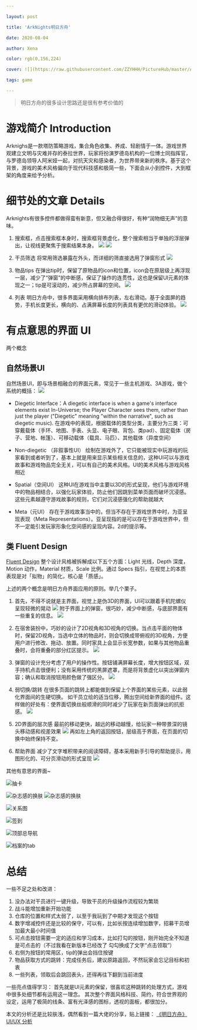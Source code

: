 ```yaml
---

layout: post

title: 'ArkNights明日方舟'

date: 2020-08-04

author: Xena

color: rgb(0,156,224)

cover: ![](https://raw.githubusercontent.com/ZZYHHH/PictureHub/master/Arknights/cover.jpg)

tags: game

---
```




> 明日方舟的很多设计思路还是很有参考价值的



# 游戏简介 Introduction

Arknighs是一款塔防策略游戏，集合角色收集、养成、轻剧情于一体。游戏世界观建立文明与灾难并存的泰拉世界，玩家将扮演罗德岛机构的一位博士同指挥官，与罗德岛领导人阿米娅一起，对抗天灾和感染者，为世界带来新的秩序。基于这个背景，游戏的美术风格偏向于现代科技感和极简一些，下面会从小到控件，大到框架的角度来给予分析。


# 细节处的文章 Details

Arknights有很多控件都做得蛮有新意，但又融合得很好，有种“润物细无声”的意味。

1. 搜索框，点击搜索框本身时，搜索框背景虚化，整个搜索相当于单独的浮层弹出，让视线更聚焦于搜索结果本身。
![](https://raw.githubusercontent.com/ZZYHHH/PictureHub/master/Arknights/search.jpg)
![](https://raw.githubusercontent.com/ZZYHHH/PictureHub/master/Arknights/search2.jpg)

2. 干员筛选
将常用筛选暴露在外头，而详细的筛直接选用了弹窗形式
![](https://raw.githubusercontent.com/ZZYHHH/PictureHub/master/Arknights/filter.jpg)

3. 物品tips
在弹出tip时，保留了原物品的icon和位置，icon会在原层级上再浮现一层，减少了“弹窗”的中断感，保证了操作的连贯性，这也是保留UI元素的体现之一；tip是可滚动的，减少所占屏幕的空间。
![](https://raw.githubusercontent.com/ZZYHHH/PictureHub/master/Arknights/tooltip.jpg)

4. 列表
明日方舟中，很多界面采用横向排布列表，左右滑动。基于全面屏的趋势，手机长度更长，横向的、占满屏幕长度的列表具有更优的滑动体验。
![](https://raw.githubusercontent.com/ZZYHHH/PictureHub/master/Arknights/list.jpg)


# 有点意思的界面 UI

两个概念

## 自然场景UI
自然场景UI，即与场景相融合的界面元素，常见于一些主机游戏、3A游戏，做个系统的概括：
![](https://raw.githubusercontent.com/ZZYHHH/PictureHub/master/Arknights/UI.jpg)

* Diegetic Interface：A diegetic interface is when a game's interface elements exist In-Universe; 
the Player Character sees them, rather than just the player ("Diegetic" meaning "within the 
narrative", such as diegetic music).
在游戏中的表现，根据载体的类型分类，主要分为三类：可穿戴载体（手环、地图、手表、头显、电子眼、背包、类pad）、固定载体（房子、营地、帐篷）、可移动载体（载具、马匹）、其他载体（异度空间）

* Non-diegetic （非叙事性UI）
绘制在游戏外了，它只能被现实中玩游戏的玩家看到或者听到了，基本上就是用来显示某些相关信息的，这种UI可以与游戏故事和游戏物品完全无关，可以有自己的美术风格。UI的美术风格与游戏风格相近

* Spatial（空间UI）
这种UI在游戏当中主要以3D的形式呈现，他们与游戏环境中的物品相结合，以强化玩家体验，防止他们因跳到菜单页面而破坏沉浸感。这些元素越遵守游戏故事的规则，它们对沉浸感强化的帮助就越大

* Meta（元UI）
存在于游戏故事当中的，但当不存在于游戏世界中时，为亚呈现表现（Meta 
Representations）。亚呈现指的是可以存在于游戏世界中，但不一定能引发玩家形象化空间感的呈现内容。2d的提示等。

## 类 Fluent Design
 [Fluent Design](https://zhuanlan.zhihu.com/p/26925463)
整个设计风格被拆解成以下五个方面：Light 光线，Depth 深度，Motion 动作，Material 材质，Scale 比例。通过 Specs 指引，在视觉上的本质表现是对「拟物」的简化，核心是「质感」。

上述的两个概念是明日方舟界面应用的原则。举几个栗子。

1. 首先，不得不说就是主界面，视觉上是伪3D的界面，UI可以跟着手机陀螺仪呈现轻微的晃动
![](https://raw.githubusercontent.com/ZZYHHH/PictureHub/master/Arknights/main.jpg)
附于界面上的弹窗，很巧妙，减少中断感，与底部界面有一些重复的信息。
![](https://raw.githubusercontent.com/ZZYHHH/PictureHub/master/Arknights/main2.jpg)

2. 在宿舍装扮中，巧妙的设计了2D视角和3D视角的切换。当点击平面的物体时，保留2D视角，当选中立体的物品时，则会切换成带俯视的3D视角，方便用户进行修改、拖动、放置。同时家具上会显示长宽参数，如果与其他物品重叠时，会将重叠的部分红区提示。
![](https://raw.githubusercontent.com/ZZYHHH/PictureHub/master/Arknights/home.gif)
 
3. 弹窗的设计充分考虑了用户的操作性。按钮铺满屏幕长度，增大按钮区域，双手持机点击很便利；没有采用传统的黑屏遮罩，而是将背景虚化以突出弹窗内容；确认和取消按钮用颜色做了强区分。
![](https://raw.githubusercontent.com/ZZYHHH/PictureHub/master/Arknights/popup.jpg)

4. 弱切换/跳转
在很多页面的跳转上都能做到保留上个界面的某些元素，以此弱化界面间的生硬切换。
如干员立绘的适当位移，腾出空间给新界面的组件。这样做的好处有：使界面切换丝般顺滑的同时减少了玩家在新页面弹出的抗拒感。
![](https://raw.githubusercontent.com/ZZYHHH/PictureHub/master/Arknights/offset.gif)

5. 2D界面的层次感
最前的移动更快，越远的移动越慢，给玩家一种带景深的镜头移动感和视差效果
![](https://raw.githubusercontent.com/ZZYHHH/PictureHub/master/Arknights/layes.gif)
再如左上角的返回按钮，层级高于界面，在页面的切换中始终保持不变。

6. 帮助界面
减少了文字堆积带来的阅读障碍，基本采用新手引导的帮助提示，用图形化的、可分页滑动的形式呈现
![](https://raw.githubusercontent.com/ZZYHHH/PictureHub/master/Arknights/help.jpg)

其他有意思的界面~

![](https://raw.githubusercontent.com/ZZYHHH/PictureHub/master/Arknights/lot.gif "抽卡")

![](https://raw.githubusercontent.com/ZZYHHH/PictureHub/master/Arknights/skin.gif "杂志感的换肤")
![](https://raw.githubusercontent.com/ZZYHHH/PictureHub/master/Arknights/skin.jpg "杂志感的换肤")

![](https://raw.githubusercontent.com/ZZYHHH/PictureHub/master/Arknights/relation.JPG "关系图")

![](https://raw.githubusercontent.com/ZZYHHH/PictureHub/master/Arknights/signup.jpg "签到")

![](https://raw.githubusercontent.com/ZZYHHH/PictureHub/master/Arknights/navigate.jpg "顶部总导航")

![](https://raw.githubusercontent.com/ZZYHHH/PictureHub/master/Arknights/profile.gif "档案的tab")


# 总结

一些不足之处和改进：
1. 没办法对干员进行一键升级，导致干员的升级操作流程较为繁琐
2. 战斗能增加重新开始功能
3. 仓库的位置和样式太弱了，以至于我玩到了中期才发现这个按钮
4. 数字增减控件还是比较的保守，可以有，比如长按连续增加数字，招募干员增加最大最小时间值
5. 可点击按钮需要一定的适应和学习成本，比如打勾的按钮，刚开始完全不知道是可点击的（不过我看在新版本已经改了 勾勾换成了文字“点击领取”）
6. 右侧为按钮的常用区，tip的弹出会挡住按键
7. 物品获取方式的跳转：完成任务后，建议原路返回，不然玩家会忘记目标和初衷
8. 一些列表，领取后会跳回表头，还得再往下翻到当前进度

一些亮点值得学习：
首先就是UI元素的保留，很喜欢这种跳转的处理方式，游戏中很多处细节都有运用这一理念。
其次整个界面风格科技、简约，符合世界观的设定，运用了极简的线条、富有光泽感的图标，透视的面板，都很加分。

本文的分析还是比较肤浅，偶然看到一篇大佬的分享，贴上链接：
[《明日方舟》UI/UX 分析](https://gameinstitute.qq.com/article/10027)

